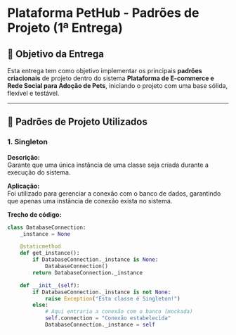 # Plataforma PetHub - Padrões de Projeto (1ª Entrega)

## 📌 Objetivo da Entrega

Esta entrega tem como objetivo implementar os principais **padrões criacionais** de projeto dentro do sistema **Plataforma de E-commerce e Rede Social para Adoção de Pets**, iniciando o projeto com uma base sólida, flexível e testável.

---

## 🧱 Padrões de Projeto Utilizados

### 1. Singleton

**Descrição:**  
Garante que uma única instância de uma classe seja criada durante a execução do sistema. 
 
**Aplicação:**  
Foi utilizado para gerenciar a conexão com o banco de dados, garantindo que apenas uma instância de conexão exista no sistema.

**Trecho de código:**
```python
class DatabaseConnection:
    _instance = None

    @staticmethod
    def get_instance():
        if DatabaseConnection._instance is None:
            DatabaseConnection()
        return DatabaseConnection._instance

    def __init__(self):
        if DatabaseConnection._instance is not None:
            raise Exception("Esta classe é Singleton!")
        else:
            # Aqui entraria a conexão com o banco (mockada)
            self.connection = "Conexão estabelecida"
            DatabaseConnection._instance = self
